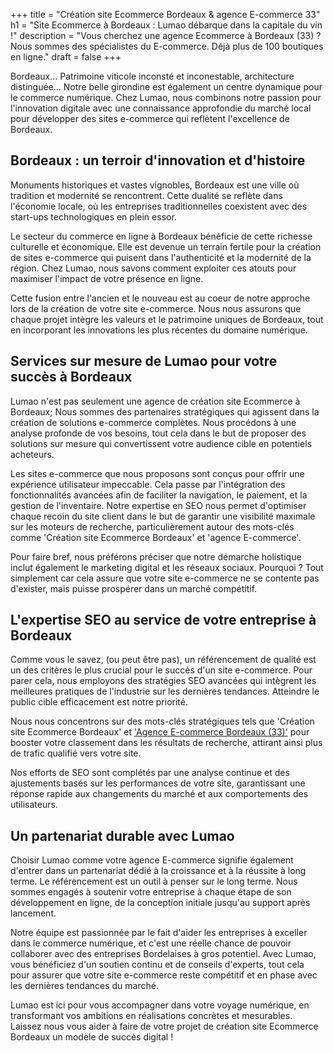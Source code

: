 +++
title = "Création site Ecommerce Bordeaux & agence E-commerce 33"
h1 = "Site Ecommerce à Bordeaux : Lumao débarque dans la capitale du vin !"
description = "Vous cherchez une agence Ecommerce à Bordeaux (33) ? Nous sommes des spécialistes du E-commerce. Déjà plus de 100 boutiques en ligne."
draft = false
+++

<p>Bordeaux... Patrimoine viticole inconsté et inconestable, architecture distinguée... Notre belle girondine est également
un centre dynamique pour le commerce numérique. Chez Lumao, nous combinons notre passion pour l'innovation digitale avec 
une connaissance approfondie du marché local pour développer des sites e-commerce qui reflètent l'excellence de Bordeaux.</p>

<h2>Bordeaux : un terroir d'innovation et d'histoire</h2>

<p>Monuments historiques et vastes vignobles, Bordeaux est une ville où tradition et modernité se rencontrent. Cette dualité
se reflète dans l'économie locale, où les entreprises traditionnelles coexistent avec des start-ups technologiques en plein essor.</p>

<p>Le secteur du commerce en ligne à Bordeaux bénéficie de cette richesse culturelle et économique. Elle est devenue un terrain
fertile pour la création de sites e-commerce qui puisent dans l'authenticité et la modernité de la région. Chez Lumao, 
nous savons comment exploiter ces atouts pour maximiser l'impact de votre présence en ligne.</p>

<p>Cette fusion entre l'ancien et le nouveau est au coeur de notre approche lors de la création de votre site e-commerce. 
Nous nous assurons que chaque projet intègre les valeurs et le patrimoine uniques de Bordeaux, tout en incorporant les 
innovations les plus récentes du domaine numérique.</p>

<h2>Services sur mesure de Lumao pour votre succès à Bordeaux</h2>

<p>Lumao n'est pas seulement une agence de création site Ecommerce à Bordeaux; Nous sommes des partenaires stratégiques 
qui agissent dans la création de solutions e-commerce complètes. Nous procédons à une analyse profonde de vos besoins, 
tout cela dans le but de proposer des solutions sur mesure qui convertissent votre audience cible en potentiels acheteurs.</p>

<p>Les sites e-commerce que nous proposons sont conçus pour offrir une expérience utilisateur impeccable. Cela passe par 
l'intégration des fonctionnalités avancées afin de faciliter la navigation, le paiement, et la gestion de l'inventaire. 
Notre expertise en SEO nous permet d'optimiser chaque recoin du site client dans le but de garantir une visibilité maximale
sur les moteurs de recherche, particulièrement autour des mots-clés comme 'Création site Ecommerce Bordeaux' et 'agence E-commerce'.</p>

<p>Pour faire bref, nous préférons préciser que notre démarche holistique inclut également le marketing digital et les réseaux sociaux.
Pourquoi ? Tout simplement car cela assure que votre site e-commerce ne se contente pas d'exister, mais puisse prospérer dans un marché compétitif.</p>

<h2>L'expertise SEO au service de votre entreprise à Bordeaux</h2>

<p>Comme vous le savez, (ou peut être pas), un référencement de qualité est un des critères le plus crucial pour le succès
d'un site e-commerce. Pour parer cela, nous employons des stratégies SEO avancées qui intègrent les meilleures pratiques
de l'industrie sur les dernières tendances. Atteindre le public cible efficacement est notre priorité.</p>

<p>Nous nous concentrons sur des mots-clés stratégiques tels que 'Création site Ecommerce Bordeaux' et 
<a href="https://lumao.eu/agence-ecom/bordeaux/">'Agence E-commerce Bordeaux (33)'</a> pour booster votre classement dans
les résultats de recherche, attirant ainsi plus de trafic qualifié vers votre site.</p>

<p>Nos efforts de SEO sont complétés par une analyse continue et des ajustements basés sur les performances de votre site,
garantissant une réponse rapide aux changements du marché et aux comportements des utilisateurs.</p>

<h2>Un partenariat durable avec Lumao</h2>

<p>Choisir Lumao comme votre agence E-commerce signifie également d'entrer dans un partenariat dédié à la croissance et
à la réussite à long terme. Le référencement est un outil à penser sur le long terme. Nous sommes engagés à soutenir votre
entreprise à chaque étape de son développement en ligne, de la conception initiale jusqu'au support après lancement.</p>

<p>Notre équipe est passionnée par le fait d'aider les entreprises à exceller dans le commerce numérique, et c'est une réelle
chance de pouvoir collaborer avec des entreprises Bordelaises à gros potentiel. Avec Lumao, vous bénéficiez d'un soutien
continu et de conseils d'experts, tout cela pour assurer que votre site e-commerce reste compétitif et en phase avec les dernières tendances du marché.</p>

<p>Lumao est ici pour vous accompagner dans votre voyage numérique, en transformant vos ambitions en réalisations concrètes
et mesurables. Laissez nous vous aider à faire de votre projet de création site Ecommerce Bordeaux un modèle de succès digital !</p>
